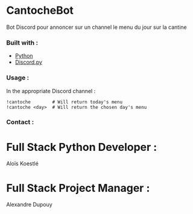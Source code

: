 # CantocheBot

Bot Discord pour annoncer sur un channel le menu du jour sur la cantine

### Built with : 
* [Python](https://www.python.org/)
* [Discord.py](https://discordpy.readthedocs.io/en/stable/)

### Usage :
In the appropriate Discord channel : 
   ```text
   !cantoche        # Will return today's menu
   !cantoche <day>  # Will return the chosen day's menu
   ```
### Contact :

# Full Stack Python Developer :
Aloïs Koestlé

# Full Stack Project Manager : 
Alexandre Dupouy


